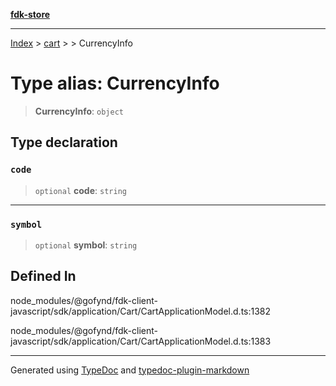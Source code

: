 [**fdk-store**](../../../README.md)
***

[Index](../../../API.md) > [cart](../../README.md) > [<internal>](../README.md) > CurrencyInfo

# Type alias: CurrencyInfo

> **CurrencyInfo**: `object`

## Type declaration

### `code`

> `optional` **code**: `string`

***

### `symbol`

> `optional` **symbol**: `string`

## Defined In

node\_modules/@gofynd/fdk-client-javascript/sdk/application/Cart/CartApplicationModel.d.ts:1382

node\_modules/@gofynd/fdk-client-javascript/sdk/application/Cart/CartApplicationModel.d.ts:1383

***
Generated using [TypeDoc](https://typedoc.org/) and [typedoc-plugin-markdown](https://www.npmjs.com/package/typedoc-plugin-markdown)
